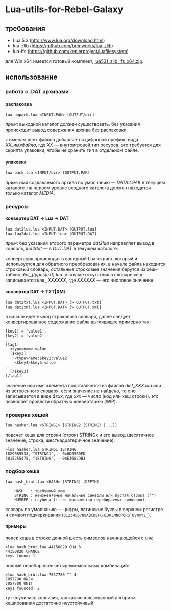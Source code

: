 # Lua-utils-for-Rebel-Galaxy

## требования
* Lua 5.3 (http://www.lua.org/download.html)
* lua-zlib (https://github.com/brimworks/lua-zlib)
* lua-lfs (https://github.com/keplerproject/luafilesystem)

для Win x64 имеется готовый комплект, [lua531_zlib_lfs_x64.zip](https://mega.nz/#!2wYmkRJK!iQvJd-n7zsm2z6nMhBhVM22I4I77EY7AbPUng_ikjlI).

## использование

### работа с .DAT архивами

#### распаковка
````
lua unpack.lua <INPUT.PAK> [OUTPUT/dir]
````
*прим*: выходной каталог должен существовать. без указания происходит вывод содержания архива без распаковки.

к именам всех файлов добавляется цифровой префикс вида *XX_имяфайла*, где *XX* — внутригровой тип ресурса. это требуется для скрипта упаковки, чтобы не хранить тип в отдельном файле.

#### упаковка
````
lua pack.lua <INPUT/dir> [OUTPUT.PAK]
````
*прим*: имя создаваемого архива по умолчанию — *DATA2.PAK* в текущем каталоге. на первом уровне входного каталога должен находится только каталог *MEDIA*.

### ресурсы

#### конвертер DAT -> Lua -> DAT
````
lua dat2lua.lua <INPUT.DAT> [OUTPUT.lua]
lua lua2dat.lua <INPUT.lua> [OUTPUT.DAT]
````
*прим*: без указания второго параметра *dat2lua* направляет вывод в консоль, *lua2dat* — в *OUT.DAT* в текущем каталоге.

конвертация происходит в валидный Lua-скрипт, который и используется для обратного преобразования. в начале файла находится строковый словарь, остальные строковые значения берутся из хеш–таблиц *dict_(types|ext).lua*. в случае отсутствия в словаре хеш записывается как *_XXXXXX*, где *XXXXXX* — его числовое значение.

#### конвертер DAT -> TXT|XML
````
lua dat2txt.lua <INPUT.DAT> [> OUTPUT.txt]
lua dat2xml.lua <INPUT.DAT> [> OUTPUT.xml]
````

в начале идет вывод строкового словаря, далее следует конвертированное содержание файла выглядящее примерно так:
````
[key1] = 'value1',
[key2] = 'value2',
...
[tag1]
  <type>name:value
  [$key3]
    <type>name:$key2:value2
    <$key4>$key5:value
...
  [/$key3]
[/tag1]
````
значение или имя элемента подставляется из файлов *dict_XXX.lua* или из встроенного словаря. если значение не найдено, то оно записывается в виде *$xxx*, где *xxx* — число (код или хеш строки). это позволяет провести обратную конвертацию (WIP).

### проверка хешей
````
lua hasher.lua <STRING1> [STRING2 [STRING3 [...]]
````
подсчет хеша для строки (строк) STRINGx и его вывод (десятичное значение, строка, шестнадцатеричное значение):
````
>lua hasher.lua STRING1 1STRING
1829089533, "STRING1", --0x6D05B0FD
3815255475, "1STRING", --0xE3682DB3
````

### подбор хеша
````
lua hash_brut.lua <HASH> [STRING] [DEPTH]

    HASH   : требуемый хеш
    STRING : неизменяемые начальные символы или пустая строка ("")
    NUMBER : глубина (т. е. количество перебираемых символов)
````
словарь по умолчанию — цифры, латинские буквы в верхнем регистре и символ подчеркивания (````0123456789ABCDEFGHIJKLMNOPQRSTUVWXYZ_````).

#### примеры
поиск хеша в строке длиной шесть символов начинающейся с ````CHA````:
````
>lua hash_brut.lua 44150820 CHA 3
44150820 CHANCE
keys found: 1
````

полный перебор всех четырехсимвольных комбинаций:
````
>lua hash_brut.lua 7057780 "" 4
7057780 UNJ4
7057780 UNIT
keys founded: 2
````
тут случилась коллизия, так как использованный алгоритм хеширования достаточно неустойчивый.
